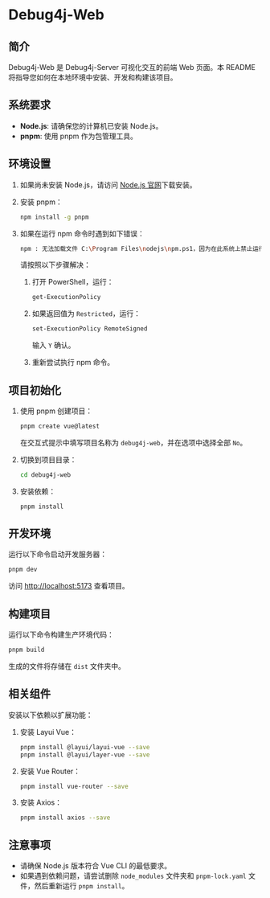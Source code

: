 # Debug4j-Web

## 简介
Debug4j-Web 是 Debug4j-Server 可视化交互的前端 Web 页面。本 README 将指导您如何在本地环境中安装、开发和构建该项目。

## 系统要求

- **Node.js**: 请确保您的计算机已安装 Node.js。
- **pnpm**: 使用 pnpm 作为包管理工具。

## 环境设置

1. 如果尚未安装 Node.js，请访问 [Node.js 官网](https://nodejs.org/)下载安装。
2. 安装 pnpm：

   ```bash
   npm install -g pnpm
   ```

3. 如果在运行 npm 命令时遇到如下错误：

   ```bash
   npm : 无法加载文件 C:\Program Files\nodejs\npm.ps1，因为在此系统上禁止运行脚本。
   ```

   请按照以下步骤解决：

   1. 打开 PowerShell，运行：

      ```bash
      get-ExecutionPolicy
      ```

   2. 如果返回值为 `Restricted`，运行：

      ```bash
      set-ExecutionPolicy RemoteSigned
      ```

      输入 `Y` 确认。

   3. 重新尝试执行 npm 命令。

## 项目初始化

1. 使用 pnpm 创建项目：

   ```bash
   pnpm create vue@latest
   ```

   在交互式提示中填写项目名称为 `debug4j-web`，并在选项中选择全部 `No`。

2. 切换到项目目录：

   ```bash
   cd debug4j-web
   ```

3. 安装依赖：

   ```bash
   pnpm install
   ```

## 开发环境

运行以下命令启动开发服务器：

```bash
pnpm dev
```

访问 [http://localhost:5173](http://localhost:5173) 查看项目。

## 构建项目

运行以下命令构建生产环境代码：

```bash
pnpm build
```

生成的文件将存储在 `dist` 文件夹中。

## 相关组件

安装以下依赖以扩展功能：

1. 安装 Layui Vue：

   ```bash
   pnpm install @layui/layui-vue --save
   pnpm install @layui/layer-vue --save
   ```

2. 安装 Vue Router：

   ```bash
   pnpm install vue-router --save
   ```

3. 安装 Axios：

   ```bash
   pnpm install axios --save
   ```

## 注意事项

- 请确保 Node.js 版本符合 Vue CLI 的最低要求。
- 如果遇到依赖问题，请尝试删除 `node_modules` 文件夹和 `pnpm-lock.yaml` 文件，然后重新运行 `pnpm install`。